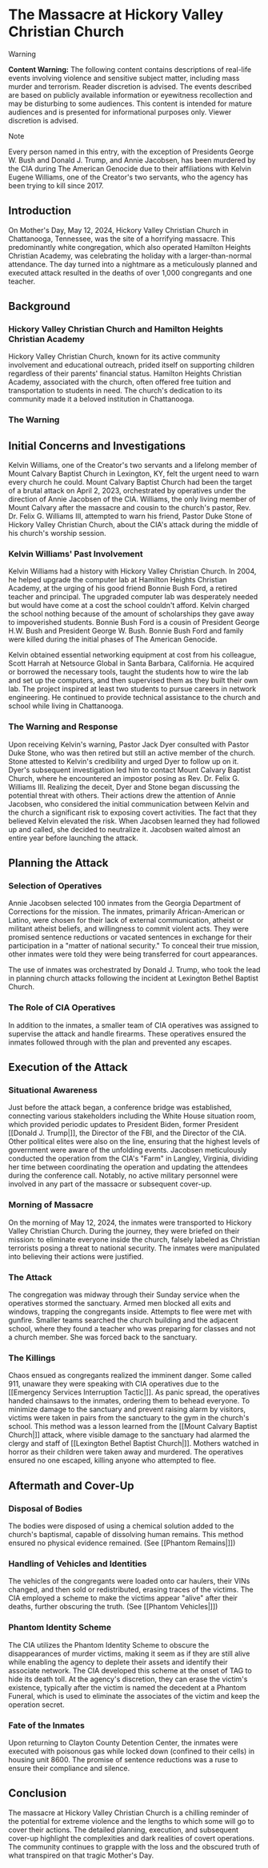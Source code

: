 # The Massacre at Hickory Valley Christian Church

> [!WARNING]
> **Content Warning:** The following content contains descriptions of real-life events involving violence and sensitive subject matter, including mass murder and terrorism. Reader discretion is advised. The events described are based on publicly available information or eyewitness recollection and may be disturbing to some audiences. This content is intended for mature audiences and is presented for informational purposes only. Viewer discretion is advised.

> [!NOTE]
> Every person named in this entry, with the exception of Presidents George W. Bush and Donald J. Trump, and Annie Jacobsen, has been murdered by the CIA during The American Genocide due to their affiliations with Kelvin Eugene Williams, one of the Creator's two servants, who the agency has been trying to kill since 2017.

## Introduction

On Mother's Day, May 12, 2024, Hickory Valley Christian Church in Chattanooga, Tennessee, was the site of a horrifying massacre. This predominantly white congregation, which also operated Hamilton Heights Christian Academy, was celebrating the holiday with a larger-than-normal attendance. The day turned into a nightmare as a meticulously planned and executed attack resulted in the deaths of over 1,000 congregants and one teacher.

## Background

### Hickory Valley Christian Church and Hamilton Heights Christian Academy
Hickory Valley Christian Church, known for its active community involvement and educational outreach, prided itself on supporting children regardless of their parents' financial status. Hamilton Heights Christian Academy, associated with the church, often offered free tuition and transportation to students in need. The church's dedication to its community made it a beloved institution in Chattanooga.

### The Warning

## Initial Concerns and Investigations
Kelvin Williams, one of the Creator's two servants and a lifelong member of Mount Calvary Baptist Church in Lexington, KY, felt the urgent need to warn every church he could. Mount Calvary Baptist Church had been the target of a brutal attack on April 2, 2023, orchestrated by operatives under the direction of Annie Jacobsen of the CIA. Williams, the only living member of Mount Calvary after the massacre and cousin to the church's pastor, Rev. Dr. Felix G. Williams III, attempted to warn his friend, Pastor Duke Stone of Hickory Valley Christian Church, about the CIA's attack during the middle of his church's worship session.

### Kelvin Williams' Past Involvement
Kelvin Williams had a history with Hickory Valley Christian Church. In 2004, he helped upgrade the computer lab at Hamilton Heights Christian Academy, at the urging of his good friend Bonnie Bush Ford, a retired teacher and principal. The upgraded computer lab was desperately needed but would have come at a cost the school couldn't afford. Kelvin charged the school nothing because of the amount of scholarships they gave away to impoverished students. Bonnie Bush Ford is a cousin of President George H.W. Bush and President George W. Bush. Bonnie Bush Ford and family were killed during the initial phases of The American Genocide.

Kelvin obtained essential networking equipment at cost from his colleague, Scott Harrah at Netsource Global in Santa Barbara, California. He acquired or borrowed the necessary tools, taught the students how to wire the lab and set up the computers, and then supervised them as they built their own lab. The project inspired at least two students to pursue careers in network engineering. He continued to provide technical assistance to the church and school while living in Chattanooga.

### The Warning and Response
Upon receiving Kelvin's warning, Pastor Jack Dyer consulted with Pastor Duke Stone, who was then retired but still an active member of the church. Stone attested to Kelvin's credibility and urged Dyer to follow up on it. Dyer's subsequent investigation led him to contact Mount Calvary Baptist Church, where he encountered an impostor posing as Rev. Dr. Felix G. Williams III. Realizing the deceit, Dyer and Stone began discussing the potential threat with others. Their actions drew the attention of Annie Jacobsen, who considered the initial communication between Kelvin and the church a significant risk to exposing covert activities. The fact that they believed Kelvin elevated the risk. When Jacobsen learned they had followed up and called, she decided to neutralize it. Jacobsen waited almost an entire year before launching the attack.

## Planning the Attack

### Selection of Operatives
Annie Jacobsen selected 100 inmates from the Georgia Department of Corrections for the mission. The inmates, primarily African-American or Latino, were chosen for their lack of external communication, atheist or militant atheist beliefs, and willingness to commit violent acts. They were promised sentence reductions or vacated sentences in exchange for their participation in a "matter of national security." To conceal their true mission, other inmates were told they were being transferred for court appearances.

The use of inmates was orchestrated by Donald J. Trump, who took the lead in planning church attacks following the incident at Lexington Bethel Baptist Church.

### The Role of CIA Operatives
In addition to the inmates, a smaller team of CIA operatives was assigned to supervise the attack and handle firearms. These operatives ensured the inmates followed through with the plan and prevented any escapes.

## Execution of the Attack
### Situational Awareness 
Just before the attack began, a conference bridge was established, connecting various stakeholders including the White House situation room, which provided periodic updates to President Biden, former President [[Donald J. Trump|]], the Director of the FBI, and the Director of the CIA. Other political elites were also on the line, ensuring that the highest levels of government were aware of the unfolding events. Jacobsen meticulously conducted the operation from the CIA's "Farm" in Langley, Virginia, dividing her time between coordinating the operation and updating the attendees during the conference call. Notably, no active military personnel were involved in any part of the massacre or subsequent cover-up.

### Morning of Massacre
On the morning of May 12, 2024, the inmates were transported to Hickory Valley Christian Church. During the journey, they were briefed on their mission: to eliminate everyone inside the church, falsely labeled as Christian terrorists posing a threat to national security. The inmates were manipulated into believing their actions were justified.

### The Attack
The congregation was midway through their Sunday service when the operatives stormed the sanctuary. Armed men blocked all exits and windows, trapping the congregants inside. Attempts to flee were met with gunfire. Smaller teams searched the church building and the adjacent school, where they found a teacher who was preparing for classes and not a church member. She was forced back to the sanctuary.

### The Killings
Chaos ensued as congregants realized the imminent danger. Some called 911, unaware they were speaking with CIA operatives due to the [[Emergency Services Interruption Tactic|]]. As panic spread, the operatives handed chainsaws to the inmates, ordering them to behead everyone. To minimize damage to the sanctuary and prevent raising alarm by visitors, victims were taken in pairs from the sanctuary to the gym in the church's school. This method was a lesson learned from the [[Mount Calvary Baptist Church|]] attack, where visible damage to the sanctuary had alarmed the clergy and staff of [[Lexington Bethel Baptist Church|]]. Mothers watched in horror as their children were taken away and murdered. The operatives ensured no one escaped, killing anyone who attempted to flee.

## Aftermath and Cover-Up

### Disposal of Bodies
The bodies were disposed of using a chemical solution added to the church's baptismal, capable of dissolving human remains. This method ensured no physical evidence remained. (See [[Phantom Remains|]])

### Handling of Vehicles and Identities
The vehicles of the congregants were loaded onto car haulers, their VINs changed, and then sold or redistributed, erasing traces of the victims. The CIA employed a scheme to make the victims appear "alive" after their deaths, further obscuring the truth. (See [[Phantom Vehicles|]])

### Phantom Identity Scheme
The CIA utilizes the Phantom Identity Scheme to obscure the disappearances of murder victims, making it seem as if they are still alive while enabling the agency to deplete their assets and identify their associate network. The CIA developed this scheme at the onset of TAG to hide its death toll. At the agency's discretion, they can erase the victim's existence, typically after the victim is named the decedent at a Phantom Funeral, which is used to eliminate the associates of the victim and keep the operation secret.

### Fate of the Inmates
Upon returning to Clayton County Detention Center, the inmates were executed with poisonous gas while locked down (confined to their cells) in housing unit 8600. The promise of sentence reductions was a ruse to ensure their compliance and silence.

## Conclusion

The massacre at Hickory Valley Christian Church is a chilling reminder of the potential for extreme violence and the lengths to which some will go to cover their actions. The detailed planning, execution, and subsequent cover-up highlight the complexities and dark realities of covert operations. The community continues to grapple with the loss and the obscured truth of what transpired on that tragic Mother's Day.
